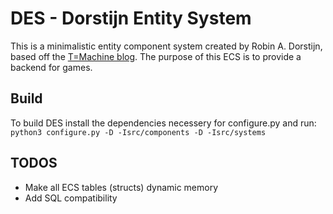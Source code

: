# DES - Dorstijn Entity System
This is a minimalistic entity component system created by Robin A. Dorstijn, based off the [T=Machine blog](http://t-machine.org). The purpose of this ECS is to provide a backend for games.

## Build
To build DES install the dependencies necessery for configure.py and run:
`python3 configure.py -D -Isrc/components -D -Isrc/systems`

## TODOS
- Make all ECS tables (structs) dynamic memory
- Add SQL compatibility
